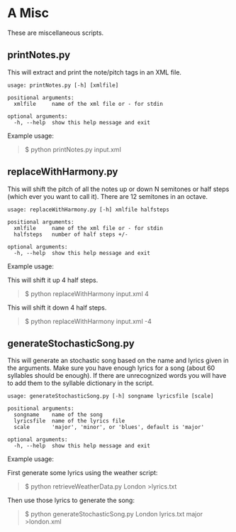 # A Misc

These are miscellaneous scripts.

## printNotes.py

This will extract and print the note/pitch tags in an XML file.

```
usage: printNotes.py [-h] [xmlfile]

positional arguments:
  xmlfile     name of the xml file or - for stdin

optional arguments:
  -h, --help  show this help message and exit
```

Example usage:

> $ python printNotes.py input.xml


## replaceWithHarmony.py

This will shift the pitch of all the notes up or down N semitones or half
steps (which ever you want to call it). There are 12 semitones in an octave.

```
usage: replaceWithHarmony.py [-h] xmlfile halfsteps

positional arguments:
  xmlfile     name of the xml file or - for stdin
  halfsteps   number of half steps +/-

optional arguments:
  -h, --help  show this help message and exit
```
<!-- @Arthur - is there a limit to how many half steps we can alter? -->

Example usage:

This will shift it up 4 half steps.

> $ python replaceWithHarmony input.xml 4

This will shift it down 4 half steps.

> $ python replaceWithHarmony input.xml -4

## generateStochasticSong.py

This will generate an stochastic song based on the name and lyrics given in
the arguments. Make sure you have enough lyrics for a song (about 60
syllables should be enough). If there are unrecognized words you will have
to add them to the syllable dictionary in the script.

```
usage: generateStochasticSong.py [-h] songname lyricsfile [scale]

positional arguments:
  songname    name of the song
  lyricsfile  name of the lyrics file
  scale       'major', 'minor', or 'blues', default is 'major'

optional arguments:
  -h, --help  show this help message and exit
```

Example usage:

First generate some lyrics using the weather script:

> $ python retrieveWeatherData.py London >lyrics.txt

Then use those lyrics to generate the song:

> $ python generateStochasticSong.py London lyrics.txt major >london.xml

